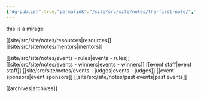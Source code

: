 ```yaml
---
{"dg-publish":true,"permalink":"/site/src/site/notes/the-first-note/","tags":["gardenEntry","gardenEntry"]}
---
```



this is a mirage

[[site/src/site/notes/resources\|resources]]
[[site/src/site/notes/mentors\|mentors]]

[[site/src/site/notes/events - rules\|events - rules]]
[[site/src/site/notes/events - winners\|events - winners]]
[[event staff\|event staff]]
[[site/src/site/notes/events - judges\|events - judges]]
[[event sponsors\|event sponsors]]
[[site/src/site/notes/past events\|past events]]


[[archives\|archives]]